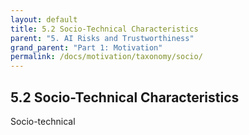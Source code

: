 ```yaml
---
layout: default
title: 5.2 Socio-Technical Characteristics
parent: "5. AI Risks and Trustworthiness"
grand_parent: "Part 1: Motivation"
permalink: /docs/motivation/taxonomy/socio/
---
```


## 5.2 Socio-Technical Characteristics

Socio-technical
